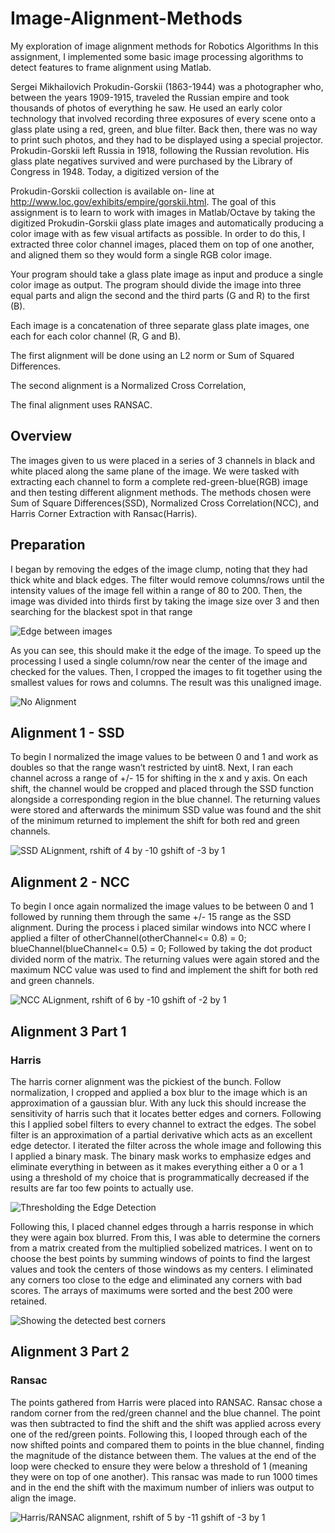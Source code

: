 # Image-Alignment-Methods
My exploration of image alignment methods for Robotics Algorithms
In this assignment, I implemented some basic image processing algorithms to detect features to
frame alignment using Matlab. 

Sergei Mikhailovich Prokudin-Gorskii (1863-1944) was a photographer who, between the years 1909-1915,
traveled the Russian empire and took thousands of photos of everything he saw. He used an early color
technology that involved recording three exposures of every scene onto a glass plate using a red, green,
and blue filter. Back then, there was no way to print such photos, and they had to be displayed using a
special projector. Prokudin-Gorskii left Russia in 1918, following the Russian revolution. His glass plate
negatives survived and were purchased by the Library of Congress in 1948. Today, a digitized version of the

Prokudin-Gorskii collection is available on- line at http://www.loc.gov/exhibits/empire/gorskii.html.
The goal of this assignment is to learn to work with images in Matlab/Octave by taking the digitized
Prokudin-Gorskii glass plate images and automatically producing a color image with as few visual artifacts
as possible. In order to do this, I extracted three color channel images, placed them on top of
one another, and aligned them so they would form a single RGB color image. 

Your program should take a glass plate image as input and produce a single color image as output. The
program should divide the image into three equal parts and align the second and the third parts (G and R)
to the first (B). 

Each image is a concatenation of three separate glass plate images, one each for each color channel (R, G and B).

The first alignment will be done using an L2 norm or Sum of Squared Differences. 

The second alignment is a Normalized Cross Correlation,

The final alignment uses RANSAC.

<h2>Overview</h2>
The images given to us were placed in a series of 3 channels in black and white placed along
the same plane of the image. We were tasked with extracting each channel to form a complete
red-green-blue(RGB) image and then testing different alignment methods. The methods chosen
were Sum of Square Differences(SSD), Normalized Cross Correlation(NCC), and Harris Corner
Extraction with Ransac(Harris).

<h2>Preparation</h2>
I began by removing the edges of the image clump, noting that they had thick white and black
edges. The filter would remove columns/rows until the intensity values of the image fell within a
range of 80 to 200. Then, the image was divided into thirds first by taking the image size over 3
and then searching for the blackest spot in that range
<p><img src ="https://i.imgur.com/WIDxUGP.png" alt = "Edge between images"/></p>

As you can see, this should make it the edge of the image. To speed up
the processing I used a single column/row near the center of the
image and checked for the values. Then, I cropped the images to fit
together using the smallest values for rows and columns. The result was this
unaligned image.

<p><img src = "https://i.imgur.com/iCNrzht.png" alt = "No Alignment"/></p>
<h2>Alignment 1 - SSD</h2>
To begin I normalized the image values to be between 0 and 1 and work as doubles so that the range
wasn’t restricted by uint8. Next, I ran each channel across a range of +/- 15
for shifting in the x and y axis. On each shift, the channel would be cropped and placed through
the SSD function alongside a corresponding region in the blue channel. The returning values
were stored and afterwards the minimum SSD value was found and the shit of the minimum
returned to implement the shift for both red and green channels.
<p><img src = "https://i.imgur.com/6mYDnMh.png" alt = "SSD ALignment, rshift of 4 by -10 gshift of -3 by 1"/></p>
<h2>Alignment 2 - NCC</h2>
To begin I once again normalized the image values to be between 0 and 1 followed by
running them through the same +/- 15 range as the SSD alignment. During the process i placed
similar windows into NCC where I applied a filter of otherChannel(otherChannel<= 0.8) = 0;
blueChannel(blueChannel<= 0.5) = 0; Followed by taking the dot product divided norm
of the matrix. The returning values were again stored and the maximum NCC value was used
to find and implement the shift for both red and green channels.
<p><img src = "https://i.imgur.com/06mLp0g.png" alt = "NCC ALignment, rshift of 6 by -10 gshift of -2 by 1"/></p>
<h2>Alignment 3 Part 1</h2> 
<h3>Harris</h3> 
The harris corner alignment was the pickiest of the bunch. Follow normalization, I
cropped and applied a box blur to the image which is an approximation of a gaussian
blur. With any luck this should increase the sensitivity of harris such that it locates better
edges and corners. Following this I applied sobel filters to every channel to
extract the edges. The sobel filter is an approximation of a partial derivative which acts 
as an excellent edge detector. I iterated the filter across the whole image and following this I
applied a binary mask. The binary mask works to emphasize edges and eliminate everything in 
between as it makes everything either a 0 or a 1 using a threshold of my choice that is 
programmatically decreased if the results are far too few points to actually use.
<p><img src = "https://i.imgur.com/bfd83pD.png" alt = "Thresholding the Edge Detection"/></p>

Following this, I placed channel edges through a harris response in which they were again
box blurred. From this, I was able to determine the corners from a matrix created from the
multiplied sobelized matrices. I went on to choose the best points by summing windows of
points to find the largest values and took the centers of those windows as my centers. 
I eliminated any corners too close to the edge and eliminated any corners with bad scores. 
The arrays of maximums were sorted and the best 200 were retained.
<p><img src = "https://i.imgur.com/1t4oT4s.png" alt = "Showing the detected best corners"/></p>
<h2>Alignment 3 Part 2</h2> 
<h3>Ransac</h3>
The points gathered from Harris were placed into RANSAC. Ransac chose a random corner
from the red/green channel and the blue channel. The point was then subtracted to find the shift
and the shift was applied across every one of the red/green points. Following this, I looped
through each of the now shifted points and compared them to points in the blue channel, finding
the magnitude of the distance between them. The values at the end of the loop were checked to
ensure they were below a threshold of 1 (meaning they were on top of one another).
This ransac was made to run 1000 times and in the end the shift with the maximum number
of inliers was output to align the image.
<p><img src = "https://i.imgur.com/njBIMiC.png" alt = "Harris/RANSAC alignment, rshift of 5 by -11 gshift of -3 by 1"/></p>


